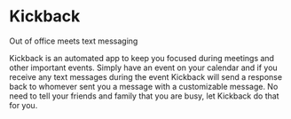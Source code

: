# Kickback
Out of office meets text messaging

Kickback is an automated app to keep you focused during meetings and other important events. Simply have an event on your calendar and if you receive any text messages during the event Kickback will send a response back to whomever sent you a message with a customizable message. No need to tell your friends and family that you are busy, let Kickback do that for you.
